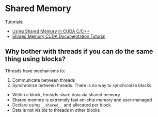 # Shared Memory
Tutorials: 
- [Using Shared Memory in CUDA C/C++](https://developer.nvidia.com/blog/using-shared-memory-cuda-cc/)
- [Shared Memory CUDA Documentation Tutorial](https://docs.nvidia.com/cuda/cuda-c-programming-guide/index.html#shared-memory)

## Why bother with threads if you can do the same thing using blocks?
Threads have mechanisms to:
1. Communicate between threads
2. Synchronize between threads. There is no way to synchronize blocks.

- Within a block, threads share data via shared memory
- Shared memory is extremely fast on-chip memory and user-managed
- Declare using `__shared__` and allocated per block.
- Data is not visible to threads in other blocks
